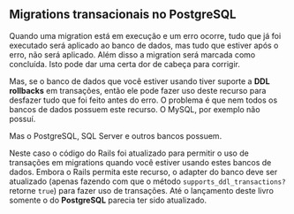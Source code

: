 ## Migrations transacionais no PostgreSQL

Quando uma migration está em execução e um erro ocorre, tudo que já foi executado será aplicado ao banco de dados, mas tudo que estiver após o erro, não será aplicado. Além disso a migration será marcada como concluída. Isto pode dar uma certa dor de cabeça para corrigir.

Mas, se o banco de dados que você estiver usando tiver suporte a **DDL rollbacks** em transações, então ele pode fazer uso deste recurso para desfazer tudo que foi feito antes do erro. O problema é que nem todos os bancos de dados possuem este recurso. O MySQL, por exemplo não possuí.

Mas o PostgreSQL, SQL Server e outros bancos possuem.

Neste caso o código do Rails foi atualizado para permitir o uso de transações em migrations quando você estiver usando estes bancos de dados. Embora o Rails permita este recurso, o adapter do banco deve ser atualizado (apenas fazendo com que o método `supports_ddl_transactions?` retorne `true`) para fazer uso de transações. Até o lançamento deste livro somente o do **PostgreSQL** parecia ter sido atualizado.
